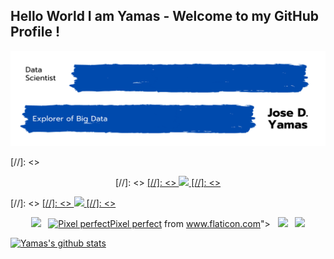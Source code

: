 ## Hello World I am Yamas - Welcome to my GitHub Profile !

<!-- Title Image -->
<p align="right"> <img src="https://github.com/yamasjose11/yamasjose11/blob/main/DS%20github%20Yamas.png"></p>
  
<!-- LinkedIn Contact -->

[//]: <><p align="center">
[//]: <>  <a href="https://www.linkedin.com/in/jose-yamas/" target="_blank">
[//]: <>   <img src="https://img.shields.io/badge/LinkedIn-Jose%20Yamas-blue"/>
[//]: <>  </a>
  
<!-- Gmail -->

[//]: <> <a href="mailto:yamasjose11@gmail.com">
[//]: <>    <img src="https://img.shields.io/badge/Gmail-Jose%20Yamas-red"/>
[//]: <>  </a>
<!-- Social Icons test -->

<p align='center'>
<a href="https://www.linkedin.com/in/yamasjose11/"><img height="30" src="https://github.com/singhkshitij/singhkshitij/blob/master/linkedin.png?raw=true"></a>&nbsp;&nbsp;
<a href="https://twitter.com/ikshitijsingh"><img height="30" src="div>Icons made by <a href="https://www.flaticon.com/authors/pixel-perfect" title="Pixel perfect">Pixel perfect</a> from <a href="https://www.flaticon.com/" title="Flaticon">www.flaticon.com</a></div>"></a>&nbsp;&nbsp;
<a href="https://www.instagram.com/singh_kshitij/"><img height="30" src="https://github.com/singhkshitij/singhkshitij/blob/master/instagram.png?raw=true"></a>&nbsp;&nbsp;
<a href="mailto:yamasjose11@gmail.com"><img height="30" src="https://github.com/singhkshitij/singhkshitij/blob/master/mail.png?raw=true"></a>
</a>
</p>

  
  
  
<!-- Established Projects -->

<!-- Working Projects -->


<!-- Tech Stack Tools -->


<!-- Github Stats... idk  -->
<p float="center">
  
  [![Yamas's github stats](https://github-readme-stats.vercel.app/api?username=yamasjose11)]()
  
</p>
